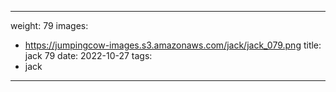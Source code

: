 
---
weight: 79
images:
- https://jumpingcow-images.s3.amazonaws.com/jack/jack_079.png
title: jack 79
date: 2022-10-27
tags:
- jack
---
